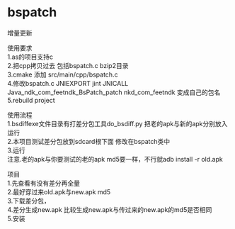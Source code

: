 # bspatch  
增量更新  
  
使用要求  
1.as的项目支持c  
2.把cpp拷贝过去 包括bspatch.c bzip2目录  
3.cmake 添加 src/main/cpp/bspatch.c  
4.修改bspatch.c JNIEXPORT jint JNICALL Java_ndk_com_feetndk_BsPatch_patch  nkd_com_feetndk 变成自己的包名  
5.rebuild project  
  
使用流程  
1.bsdiffexe文件目录有打差分包工具do_bsdiff.py 把老的apk与新的apk分别放入运行  
2.本项目测试差分包放到sdcard根下面 修改在bspatch类中  
3.运行  
注意.老的apk与你要测试的老的apk md5要一样，不行就adb install -r old.apk  
  
项目  
1.先查看有没有差分再全量  
2.最好穿过来old.apk与new.apk md5  
3.下载差分包，  
4.差分生成new.apk 比较生成new.apk与传过来的new.apk的md5是否相同  
5.安装  
